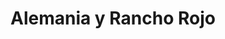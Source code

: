 ---
title: Alemania y Rancho Rojo
nombre_comunidad: Alemania y Rancho Rojo
municipio: Chalán
departamento: Sucre
descripcion: >-
  Es una comunidad campesina. Se destaca la participación de las mujeres y su
  interés en los temas productivos. La comunidad de Alemania y Rancho Rojo se
  encuentran ubicadas geográficamente en el municipio de Chalán en el
  departamento de Sucre, en la subregión de los Montes de María. Las dos
  veredas, limita al sur con la cabecera municipal de Chalán, al Norte con el
  Municipio de Ovejas, al Este con el corregimiento la Ceiba y al oeste con la
  Finca La Europa, ubicada en la cercanía de la cabecera municipal del municipio
  de Ovejas y como parte del proceso de Reforma Agraria fue entregada
  aproximadamente 114 familias.
num_personas: 368
num_familias: 83
min_distancia_casco_urbano: null
km_distancia_casco_urbano: null
vias_acceso: >-
  Las vías de acceso desde la cabecera municipal se encuentran en regular estado
  y con intervención por parte de una concesión por ser vía intermunicipal entre
  Ovejas-Chalán-Colosó, al ingreso de la vereda existe placa huella lo que
  facilitaría el ingreso y salida de la producción de la zona.
infraestructura_comunitaria:
  - Institución Educativa
  - ' Salón comunal “Tejiéndonos” liderada por la Unidad para las Victimas'
  - ' Comedor comunitario'
  - ' Puesto de Salud deteriorado y abandonado'
  - ' Cancha deportiva'
  - |2
     Iglesia Cristiana.
notas_infraestructura_comunitaria: null
liderazgo_comunidad:
  - >-
    Ninguna de las dos comunidades cuentan con Junta de Acción Comunal
    conformada
  - ' históricamente utilizan como estrategia de comunicación para realizar las convocatorias la invitación puerta a puerta'
  - ' voz a voz con alguna persona cercana'
  - ' llamadas telefónicas'
  - ' grupos de WhatsApp. Esto muestra buenos canales de comunicación y la dinámica participativa de los lideres y lideresas para poder realizar con éxitos los eventos. '
inclusion_diversidad_genero: >-
  Las mujeres adultas cumplen un rol importante porque son las que están
  constantemente motivando a los niños, niñas jóvenes y comunidad en general
  para no perder su identidad cultural. Se evidencia la participación y
  liderazgo de las mujeres en las prácticas sociales, son las que bailan, cantan
  y tocan instrumentos musicales.
comentarios_conectividad: null
punto_SOLE: null
comentarios_punto_SOLE: []
ppales_actividades_economicas_vocacion_productiva:
  - agricultura (tabaco - yuca - ñame - maíz - frijol y achiote)
  - ' cría de animales de corral (gallinas- pollos y pavos)'
comentarios_ppales_actividades_economicas_vocacion_productiva: null
comunidad_sostenible_uso_suelo: null
org_con_proyeccion: []
servicios_publicos_comunidades_focalizadas:
  - No cuentan con acueducto - gas - alcantarillado
  - '  Realizan recolección de agua lluvia'
comunidades_focalizadas_educacion_infraestructura_educativa:
  - >-
    Sede de la Institución Educativa Policarpa Salavarrieta.  niños y niñas que
    cursan primaria
comunidades_focalizadas_practicas_organizativas: []
conectividad_minima: null
iniciativas_priorizadas: []
org_focalizada: []
riesgo: null
otros_programas_USAID: []
alianzas_colaboradores: []
posibilidad_iniciativas_conjuntas_aliados_2: []
actividades_ocio: []
medios_comunicacion_narrativas_locales: []
num_visitas_realizadas: null
num_diagnosticos_rurales_participativos_realizados: null
infraestructura_salud_atencion_psicosocial: []
notas_infraestructura_salud_atencion_psicosocial: null
num_visitas_predio: null
grafica_ubicacion_geografica: /charts/municipios/chalan/ubicacion_geografica.html
url: /comunidad-focalizada/alemania-y-rancho-rojo
layout: single
download_file: /reportes/alemania-y-rancho-rojo.pdf

---